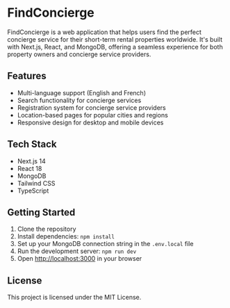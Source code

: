 # FindConcierge

FindConcierge is a web application that helps users find the perfect concierge service for their short-term rental properties worldwide. It's built with Next.js, React, and MongoDB, offering a seamless experience for both property owners and concierge service providers.

## Features

- Multi-language support (English and French)
- Search functionality for concierge services
- Registration system for concierge service providers
- Location-based pages for popular cities and regions
- Responsive design for desktop and mobile devices

## Tech Stack

- Next.js 14
- React 18
- MongoDB
- Tailwind CSS
- TypeScript

## Getting Started

1. Clone the repository
2. Install dependencies: `npm install`
3. Set up your MongoDB connection string in the `.env.local` file
4. Run the development server: `npm run dev`
5. Open [http://localhost:3000](http://localhost:3000) in your browser

## License

This project is licensed under the MIT License.

